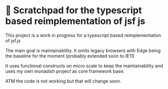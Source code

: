 # 🚀 Scratchpad for the typescript based reimplementation of jsf js

This project is a work in progress for a typescript based 
reimplementation of jsf.js

The main goal is maintainability. It omits legacy browsers
with Edge being the baseline for the moment
(probably extended soon to IE11)

It uses functional constructs on micro scale
to keep the maintainability and uses 
my own monadish project as core framework base.

ATM the code is not working but that will change soon.

